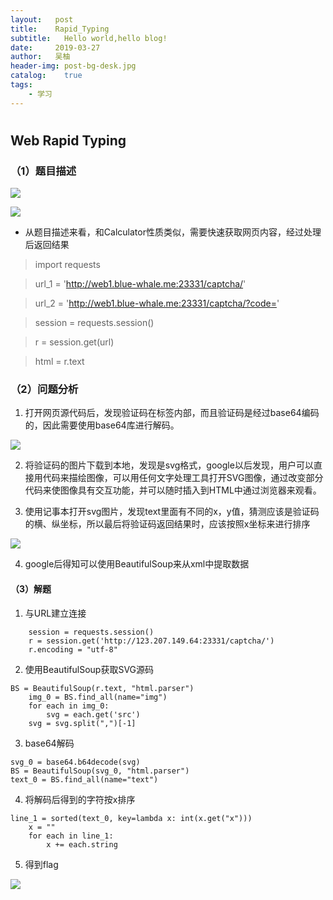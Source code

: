 ```yaml
---
layout:   post
title:    Rapid_Typing
subtitle:   Hello world,hello blog!
date:     2019-03-27
author:   吴柚
header-img: post-bg-desk.jpg
catalog:    true
tags:
    - 学习
---
```


#
## Web Rapid Typing

### （1）题目描述

![](https://i.loli.net/2019/03/07/5c812860cd597.png)

![](https://i.loli.net/2019/03/07/5c812867c8cdd.png)

* 从题目描述来看，和Calculator性质类似，需要快速获取网页内容，经过处理后返回结果

> import requests

> url_1 = 'http://web1.blue-whale.me:23331/captcha/'

> url_2 = 'http://web1.blue-whale.me:23331/captcha/?code='

> session = requests.session()

> r = session.get(url)

> html = r.text

### （2）问题分析

1. 打开网页源代码后，发现验证码在标签内部，而且验证码是经过base64编码的，因此需要使用base64库进行解码。

![](https://i.loli.net/2019/03/07/5c812863311fb.png)

2. 将验证码的图片下载到本地，发现是svg格式，google以后发现，用户可以直接用代码来描绘图像，可以用任何文字处理工具打开SVG图像，通过改变部分代码来使图像具有交互功能，并可以随时插入到HTML中通过浏览器来观看。

3. 使用记事本打开svg图片，发现text里面有不同的x，y值，猜测应该是验证码的横、纵坐标，所以最后将验证码返回结果时，应该按照x坐标来进行排序

![](https://i.loli.net/2019/03/07/5c8128658a61f.png)

4. google后得知可以使用BeautifulSoup来从xml中提取数据

#### （3）解题

1. 与URL建立连接

```
    session = requests.session()
    r = session.get('http://123.207.149.64:23331/captcha/')
    r.encoding = "utf-8"
```

2. 使用BeautifulSoup获取SVG源码

```
BS = BeautifulSoup(r.text, "html.parser")
    img_0 = BS.find_all(name="img")
    for each in img_0:
        svg = each.get('src')
    svg = svg.split(",")[-1]
```

3. base64解码

```
svg_0 = base64.b64decode(svg)
BS = BeautifulSoup(svg_0, "html.parser")
text_0 = BS.find_all(name="text")
```

4. 将解码后得到的字符按x排序

```
line_1 = sorted(text_0, key=lambda x: int(x.get("x")))
    x = ""
    for each in line_1:
        x += each.string
```

5. 得到flag

![](https://i.loli.net/2019/03/27/5c9b97149123b.png)
